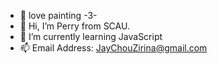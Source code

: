 - 🎨 love painting -3-
- 👋 Hi, I’m Perry from SCAU.
- 🌱 I’m currently learning JavaScript
- 📫 Email Address: JayChouZirina@gmail.com
